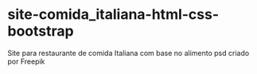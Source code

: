 # site-comida_italiana-html-css-bootstrap
Site para restaurante de comida Italiana com base no alimento psd criado por Freepik
